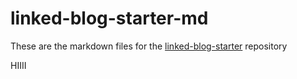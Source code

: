 # linked-blog-starter-md
These are the markdown files for the [linked-blog-starter](https://github.com/matthewwong525/linked-blog-starter) repository

HIIII

